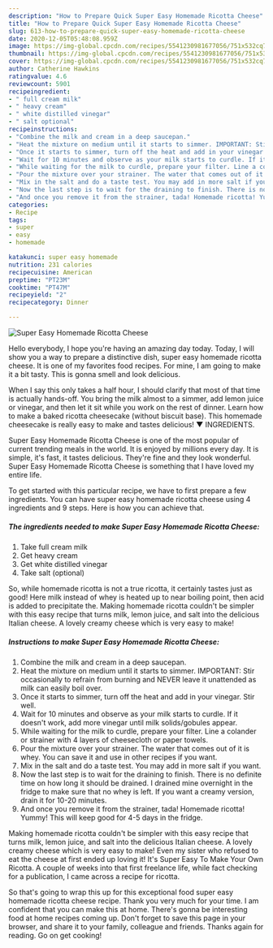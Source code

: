 ```yaml
---
description: "How to Prepare Quick Super Easy Homemade Ricotta Cheese"
title: "How to Prepare Quick Super Easy Homemade Ricotta Cheese"
slug: 613-how-to-prepare-quick-super-easy-homemade-ricotta-cheese
date: 2020-12-05T05:48:08.959Z
image: https://img-global.cpcdn.com/recipes/5541230981677056/751x532cq70/super-easy-homemade-ricotta-cheese-recipe-main-photo.jpg
thumbnail: https://img-global.cpcdn.com/recipes/5541230981677056/751x532cq70/super-easy-homemade-ricotta-cheese-recipe-main-photo.jpg
cover: https://img-global.cpcdn.com/recipes/5541230981677056/751x532cq70/super-easy-homemade-ricotta-cheese-recipe-main-photo.jpg
author: Catherine Hawkins
ratingvalue: 4.6
reviewcount: 5901
recipeingredient:
- " full cream milk"
- " heavy cream"
- " white distilled vinegar"
- " salt optional"
recipeinstructions:
- "Combine the milk and cream in a deep saucepan."
- "Heat the mixture on medium until it starts to simmer. IMPORTANT: Stir occasionally to refrain from burning and NEVER leave it unattended as milk can easily boil over."
- "Once it starts to simmer, turn off the heat and add in your vinegar. Stir well."
- "Wait for 10 minutes and observe as your milk starts to curdle. If it doesn&#39;t work, add more vinegar until milk solids/gobules appear."
- "While waiting for the milk to curdle, prepare your filter. Line a colander or strainer with 4 layers of cheesecloth or paper towels."
- "Pour the mixture over your strainer. The water that comes out of it is whey. You can save it and use in other recipes if you want."
- "Mix in the salt and do a taste test. You may add in more salt if you want."
- "Now the last step is to wait for the draining to finish. There is no definite time on how long it should be drained. I drained mine overnight in the fridge to make sure that no whey is left. If you want a creamy version, drain it for 10-20 minutes."
- "And once you remove it from the strainer, tada! Homemade ricotta! Yummy! This will keep good for 4-5 days in the fridge."
categories:
- Recipe
tags:
- super
- easy
- homemade

katakunci: super easy homemade 
nutrition: 231 calories
recipecuisine: American
preptime: "PT23M"
cooktime: "PT47M"
recipeyield: "2"
recipecategory: Dinner

---
```



![Super Easy Homemade Ricotta Cheese](https://img-global.cpcdn.com/recipes/5541230981677056/751x532cq70/super-easy-homemade-ricotta-cheese-recipe-main-photo.jpg)

Hello everybody, I hope you're having an amazing day today. Today, I will show you a way to prepare a distinctive dish, super easy homemade ricotta cheese. It is one of my favorites food recipes. For mine, I am going to make it a bit tasty. This is gonna smell and look delicious.

When I say this only takes a half hour, I should clarify that most of that time is actually hands-off. You bring the milk almost to a simmer, add lemon juice or vinegar, and then let it sit while you work on the rest of dinner. Learn how to make a baked ricotta cheesecake (without biscuit base). This homemade cheesecake is really easy to make and tastes delicious! ▼ INGREDIENTS.

Super Easy Homemade Ricotta Cheese is one of the most popular of current trending meals in the world. It is enjoyed by millions every day. It is simple, it's fast, it tastes delicious. They're fine and they look wonderful. Super Easy Homemade Ricotta Cheese is something that I have loved my entire life.


To get started with this particular recipe, we have to first prepare a few ingredients. You can have super easy homemade ricotta cheese using 4 ingredients and 9 steps. Here is how you can achieve that.

<!--inarticleads1-->

##### The ingredients needed to make Super Easy Homemade Ricotta Cheese:

1. Take  full cream milk
1. Get  heavy cream
1. Get  white distilled vinegar
1. Take  salt (optional)


So, while homemade ricotta is not a true ricotta, it certainly tastes just as good! Here milk instead of whey is heated up to near boiling point, then acid is added to precipitate the. Making homemade ricotta couldn&#39;t be simpler with this easy recipe that turns milk, lemon juice, and salt into the delicious Italian cheese. A lovely creamy cheese which is very easy to make! 

<!--inarticleads2-->

##### Instructions to make Super Easy Homemade Ricotta Cheese:

1. Combine the milk and cream in a deep saucepan.
1. Heat the mixture on medium until it starts to simmer. IMPORTANT: Stir occasionally to refrain from burning and NEVER leave it unattended as milk can easily boil over.
1. Once it starts to simmer, turn off the heat and add in your vinegar. Stir well.
1. Wait for 10 minutes and observe as your milk starts to curdle. If it doesn&#39;t work, add more vinegar until milk solids/gobules appear.
1. While waiting for the milk to curdle, prepare your filter. Line a colander or strainer with 4 layers of cheesecloth or paper towels.
1. Pour the mixture over your strainer. The water that comes out of it is whey. You can save it and use in other recipes if you want.
1. Mix in the salt and do a taste test. You may add in more salt if you want.
1. Now the last step is to wait for the draining to finish. There is no definite time on how long it should be drained. I drained mine overnight in the fridge to make sure that no whey is left. If you want a creamy version, drain it for 10-20 minutes.
1. And once you remove it from the strainer, tada! Homemade ricotta! Yummy! This will keep good for 4-5 days in the fridge.


Making homemade ricotta couldn&#39;t be simpler with this easy recipe that turns milk, lemon juice, and salt into the delicious Italian cheese. A lovely creamy cheese which is very easy to make! Even my sister who refused to eat the cheese at first ended up loving it! It&#39;s Super Easy To Make Your Own Ricotta. A couple of weeks into that first freelance life, while fact checking for a publication, I came across a recipe for ricotta. 

So that's going to wrap this up for this exceptional food super easy homemade ricotta cheese recipe. Thank you very much for your time. I am confident that you can make this at home. There's gonna be interesting food at home recipes coming up. Don't forget to save this page in your browser, and share it to your family, colleague and friends. Thanks again for reading. Go on get cooking!
